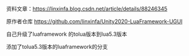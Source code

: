 资料文章：https://linxinfa.blog.csdn.net/article/details/88246345  

原作者仓库 https://github.com/linxinfa/Unity2020-LuaFramework-UGUI



自己升级了luaframework 的tolua版本到lua5.3版本

添加了tolua5.3版本的luaframework的分支
